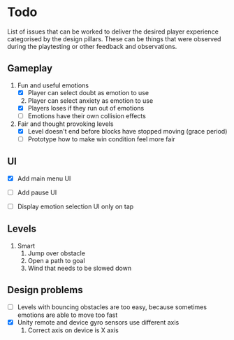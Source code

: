 # Todo
List of issues that can be worked to deliver the desired player experience categorised by the design pillars. These can be things that were observed during the playtesting or other feedback and observations.

## Gameplay
1. Fun and useful emotions
   - [x] Player can select doubt as emotion to use
   2. Player can select anxiety as emotion to use
   - [x] Players loses if they run out of emotions
   - [ ] Emotions have their own collision effects
2. Fair and thought provoking levels
   - [x] Level doesn't end before blocks have stopped moving (grace period)
   - [ ] Prototype how to make win condition feel more fair

## UI
- [x] Add main menu UI
- [ ] Add pause UI
- [ ] Display emotion selection UI only on tap


## Levels
1. Smart
   1. Jump over obstacle
   2. Open a path to goal
   3. Wind that needs to be slowed down
   
## Design problems
- [ ] Levels with bouncing obstacles are too easy, because sometimes emotions are able to move too fast
- [x] Unity remote and device gyro sensors use different axis
   1. Correct axis on device is X axis
